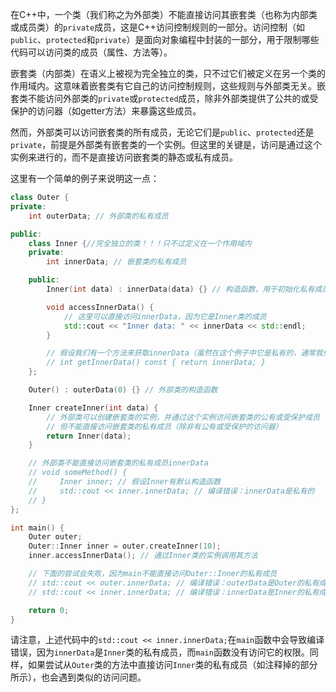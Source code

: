 在C++中，一个类（我们称之为外部类）不能直接访问其嵌套类（也称为内部类或成员类）的`private`成员，这是C++访问控制规则的一部分。访问控制（如`public`、`protected`和`private`）是面向对象编程中封装的一部分，用于限制哪些代码可以访问类的成员（属性、方法等）。

嵌套类（内部类）在语义上被视为完全独立的类，只不过它们被定义在另一个类的作用域内。这意味着嵌套类有它自己的访问控制规则，这些规则与外部类无关。嵌套类不能访问外部类的`private`或`protected`成员，除非外部类提供了公共的或受保护的访问器（如getter方法）来暴露这些成员。

然而，外部类可以访问嵌套类的所有成员，无论它们是`public`、`protected`还是`private`，前提是外部类有嵌套类的一个实例。但这里的关键是，访问是通过这个实例来进行的，而不是直接访问嵌套类的静态或私有成员。

这里有一个简单的例子来说明这一点：

```cpp
class Outer {
private:
    int outerData; // 外部类的私有成员

public:
    class Inner {//完全独立的类！！！只不过定义在一个作用域内
    private:
        int innerData; // 嵌套类的私有成员

    public:
        Inner(int data) : innerData(data) {} // 构造函数，用于初始化私有成员

        void accessInnerData() {
            // 这里可以直接访问innerData，因为它是Inner类的成员
            std::cout << "Inner data: " << innerData << std::endl;
        }

        // 假设我们有一个方法来获取innerData（虽然在这个例子中它是私有的，通常我们会公开一个getter）
        // int getInnerData() const { return innerData; }
    };

    Outer() : outerData(0) {} // 外部类的构造函数

    Inner createInner(int data) {
        // 外部类可以创建嵌套类的实例，并通过这个实例访问嵌套类的公有或受保护成员
        // 但不能直接访问嵌套类的私有成员（除非有公有或受保护的访问器）
        return Inner(data);
    }

    // 外部类不能直接访问嵌套类的私有成员innerData
    // void someMethod() {
    //     Inner inner; // 假设Inner有默认构造函数
    //     std::cout << inner.innerData; // 编译错误：innerData是私有的
    // }
};

int main() {
    Outer outer;
    Outer::Inner inner = outer.createInner(10);
    inner.accessInnerData(); // 通过Inner类的实例调用其方法

    // 下面的尝试会失败，因为main不能直接访问Outer::Inner的私有成员
    // std::cout << outer.innerData; // 编译错误：outerData是Outer的私有成员
    // std::cout << inner.innerData; // 编译错误：innerData是Inner的私有成员

    return 0;
}
```

请注意，上述代码中的`std::cout << inner.innerData;`在`main`函数中会导致编译错误，因为`innerData`是`Inner`类的私有成员，而`main`函数没有访问它的权限。同样，如果尝试从`Outer`类的方法中直接访问`Inner`类的私有成员（如注释掉的部分所示），也会遇到类似的访问问题。